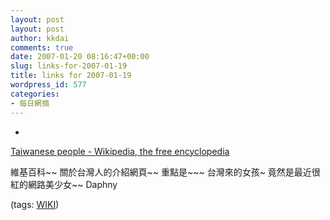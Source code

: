 ```yaml
---
layout: post
layout: post
author: kkdai
comments: true
date: 2007-01-20 08:16:47+00:00
slug: links-for-2007-01-19
title: links for 2007-01-19
wordpress_id: 577
categories:
- 每日網摘
---
```



	
  * 
		

[Taiwanese people - Wikipedia, the free encyclopedia](http://en.wikipedia.org/wiki/Taiwanese_people)


		

維基百科~~ 關於台灣人的介紹網頁~~ 重點是~~~ 台灣來的女孩~ 竟然是最近很紅的網路美少女~~ Daphny


		

(tags: [WIKI](http://del.icio.us/kkdai/WIKI))


	


